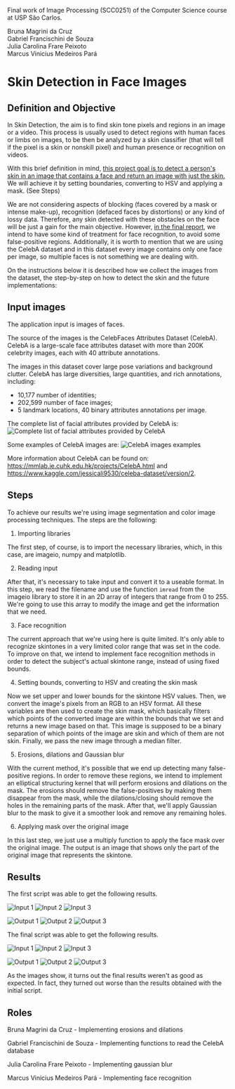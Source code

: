 Final work of Image Processing (SCC0251) of the Computer Science course at USP São Carlos.  

Bruna Magrini da Cruz  
Gabriel Francischini de Souza  
Julia Carolina Frare Peixoto    
Marcus Vinicius Medeiros Pará    

# Skin Detection in Face Images

## Definition and Objective

In Skin Detection, the aim is to find skin tone pixels and regions in an image or a video. This process is usually used to detect regions with human faces or limbs on images, to be then be analyzed by a skin classifier (that will tell if the pixel is a skin or nonskill pixel) and human presence or recognition on videos.

With this brief definition in mind, <ins>this project goal is to detect a person's skin in an image that contains a face and return an image with just the skin.</ins> We will achieve it by setting boundaries, converting to HSV and applying a mask. (See Steps)

We are not considering aspects of blocking (faces covered by a mask or intense make-up), recognition (defaced faces by distortions) or any kind of lossy data. Therefore, any skin detected with these obstacles on the face will be just a gain for the main objective. However, <ins>in the final report</ins>, we intend to have some kind of treatment for face recognition, to avoid some false-positive regions. Additionally, it is worth to mention that we are using the CelebA dataset and in this dataset every image contains only one face per image, so multiple faces is not something we are dealing with.

On the instructions below it is described how we collect the images from the dataset, the step-by-step on how to detect the skin and the future implementations:

## Input images

The application input is images of faces. 

The source of the images is the CelebFaces Attributes Dataset (CelebA). CelebA is a large-scale face attributes dataset with more than 200K celebrity images, each with 40 attribute annotations. 

The images in this dataset cover large pose variations and background clutter. CelebA has large diversities, large quantities, and rich annotations, including:
- 10,177 number of identities;
- 202,599 number of face images;
- 5 landmark locations, 40 binary attributes annotations per image.

The complete list of facial attributes provided by CelebA is:
![Complete list of facial attributes provided by CelebA](./images/dataset/CelebA-FacialAttributes.png)

Some examples of CelebA images are:
![CelebA images examples](./images/dataset/Example.png)

More information about CelebA can be found on: https://mmlab.ie.cuhk.edu.hk/projects/CelebA.html and https://www.kaggle.com/jessicali9530/celeba-dataset/version/2.

## Steps

To achieve our results we're using image segmentation and color image processing techniques. The steps are the following:

1. Importing libraries

The first step, of course, is to import the necessary libraries, which, in this case, are imageio, numpy and matplotlib.

2. Reading input

After that, it's necessary to take input and convert it to a useable format. In this step, we read the filename and use the function `imread` from the imageio library to store it in an 2D array of integers that range from 0 to 255. We're going to use this array to modify the image and get the information that we need.

3. Face recognition

The current approach that we're using here is quite limited. It's only able to recognize skintones in a very limited color range that was set in the code. To improve on that, we intend to implement face recognition methods in order to detect the subject's actual skintone range, instead of using fixed bounds.

4. Setting bounds, converting to HSV and creating the skin mask

Now we set upper and lower bounds for the skintone HSV values. Then, we convert the image's pixels from an RGB to an HSV format. All these variables are then used to create the skin mask, which basically filters which points of the converted image are within the bounds that we set and returns a new image based on that. This image is supposed to be a binary separation of which points of the image are skin and which of them are not skin. Finally, we pass the new image through a median filter.

5. Erosions, dilations and Gaussian blur

With the current method, it's possible that we end up detecting many false-positive regions. In order to remove these regions, we intend to implement an elliptical structuring kernel that will perform erosions and dilations on the mask. The erosions should remove the false-positives by making them disappear from the mask, while the dilations/closing should remove the holes in the remaining parts of the mask. After that, we'll apply Gaussian blur to the mask to give it a smoother look and remove any remaining holes.

6. Applying mask over the original image

In this last step, we just use a multiply function to apply the face mask over the original image. The output is an image that shows only the part of the original image that represents the skintone.

## Results

The first script was able to get the following results.

![Input 1](./images/test/000003.jpg)
![Input 2](./images/test/000006.jpg)
![Input 3](./images/test/000007.jpg)

![Output 1](./images/test/output/000003.png)
![Output 2](./images/test/output/000006.png)
![Output 3](./images/test/output/000007.png)

The final script was able to get the following results.

![Input 1](./images/test/image1.png)
![Input 2](./images/test/image2.png)
![Input 3](./images/test/image3.png)

![Output 1](./images/test/output/image1.png)
![Output 2](./images/test/output/image2.png)
![Output 3](./images/test/output/image3.png)

As the images show, it turns out the final results weren't as good as expected. In fact, they turned out worse than the results obtained with the initial script.

## Roles

Bruna Magrini da Cruz - Implementing erosions and dilations

Gabriel Francischini de Souza - Implementing functions to read the CelebA database

Julia Carolina Frare Peixoto - Implementing gaussian blur

Marcus Vinicius Medeiros Pará - Implementing face recognition
